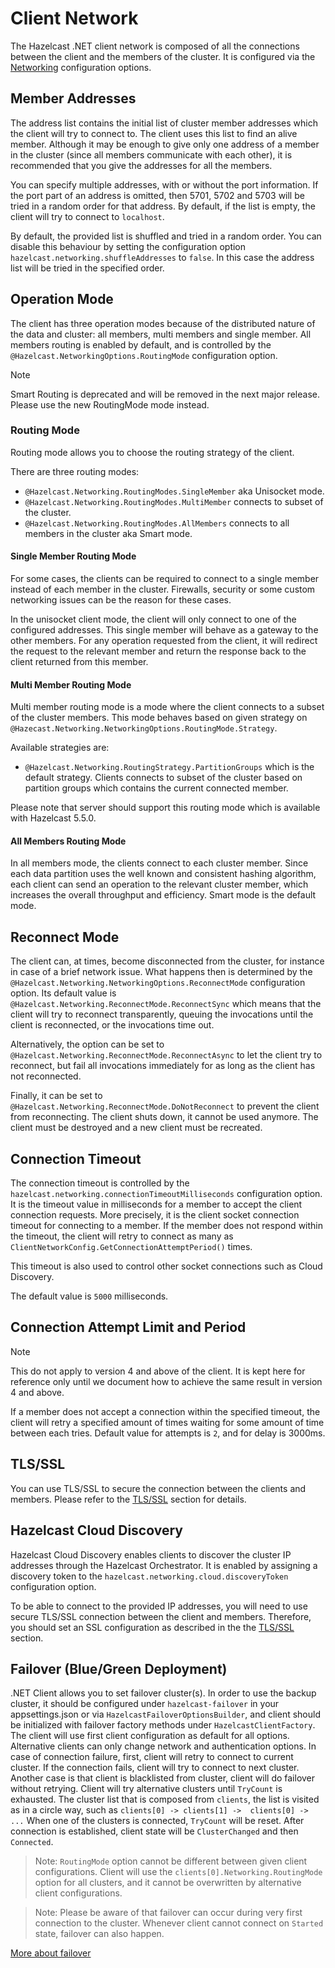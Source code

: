 # Client Network

The Hazelcast .NET client network is composed of all the connections between the client and the members of the cluster. It is configured via the [Networking](configuration/options.md#networking) configuration options.

## Member Addresses

The address list contains the initial list of cluster member addresses which the client will try to connect to. The client uses this
list to find an alive member. Although it may be enough to give only one address of a member in the cluster
(since all members communicate with each other), it is recommended that you give the addresses for all the members.

You can specify multiple addresses, with or without the port information. If the port part of an address is omitted, then 5701, 5702 and 5703 will be tried in a random order for that address. By default, if the list is empty, the client will try to connect to `localhost`.

By default, the provided list is shuffled and tried in a random order. You can disable this behaviour by setting the configuration option `hazelcast.networking.shuffleAddresses` to `false`. In this case the address list will be tried in the specified order. 

## Operation Mode
The client has three operation modes because of the distributed nature of the data and cluster: all members, multi members and single member. All members routing is enabled by default, and is controlled by the `@Hazelcast.NetworkingOptions.RoutingMode` configuration option.

> [!NOTE]
> Smart Routing is deprecated and will be removed in the next major release. Please use the new RoutingMode mode instead.


### Routing Mode

Routing mode allows you to choose the routing strategy of the client. 

There are three routing modes:
* `@Hazelcast.Networking.RoutingModes.SingleMember` aka Unisocket mode.
* `@Hazelcast.Networking.RoutingModes.MultiMember` connects to subset of the cluster.
* `@Hazelcast.Networking.RoutingModes.AllMembers` connects to all members in the cluster aka Smart mode.

#### Single Member Routing Mode

For some cases, the clients can be required to connect to a single member instead of each member in the cluster. Firewalls, security or some custom networking issues can be the reason for these cases.

In the unisocket client mode, the client will only connect to one of the configured addresses. This single member will behave as a gateway to the other members. For any operation requested from the client, it will redirect the request to the relevant member and return the response back to the client returned from this member.
#### Multi Member Routing Mode
Multi member routing mode is a mode where the client connects to a subset of the cluster members. This mode behaves based
on given strategy on `@Hazecast.Networking.NetworkingOptions.RoutingMode.Strategy`.

Available strategies are:
* `@Hazelcast.Networking.RoutingStrategy.PartitionGroups` which is the default strategy. Clients connects to subset of the cluster based on partition groups which contains the current connected member. 

Please note that server should support this routing mode which is available with Hazelcast 5.5.0.

#### All Members Routing Mode
In all members mode, the clients connect to each cluster member. Since each data partition uses the well known and consistent hashing algorithm, each client can send an operation to the relevant cluster member, which increases the overall throughput and efficiency. Smart mode is the default mode.

## Reconnect Mode

The client can, at times, become disconnected from the cluster, for instance in case of a brief network issue. What happens then is determined by the `@Hazelcast.Networking.NetworkingOptions.ReconnectMode` configuration option. Its default value is `@Hazelcast.Networking.ReconnectMode.ReconnectSync` which means that the client will try to reconnect transparently, queuing the invocations until the client is reconnected, or the invocations time out.

Alternatively, the option can be set to `@Hazelcast.Networking.ReconnectMode.ReconnectAsync` to let the client try to reconnect, but fail all invocations immediately for as long as the client has not reconnected.

Finally, it can be set to `@Hazelcast.Networking.ReconnectMode.DoNotReconnect` to prevent the client from reconnecting. The client shuts down, it cannot be used anymore. The client must be destroyed and a new client must be recreated.

## Connection Timeout

The connection timeout is controlled by the `hazelcast.networking.connectionTimeoutMilliseconds` configuration option. It is the timeout value in milliseconds for a member to accept the client connection requests. More precisely, it is the client socket connection timeout for connecting to a member.
If the member does not respond within the timeout, the client will retry to connect as many as `ClientNetworkConfig.GetConnectionAttemptPeriod()` times.

This timeout is also used to control other socket connections such as Cloud Discovery.

The default value is `5000` milliseconds.

## Connection Attempt Limit and Period

> [!NOTE]
> This do not apply to version 4 and above of the client. It is kept here for reference only until we document how to achieve the same result in version 4 and above.

If a member does not accept a connection within the specified timeout, the client will retry a specified amount of times waiting for some amount of time  between each tries. Default value for attempts is `2`, and for delay is 3000ms.

## TLS/SSL

You can use TLS/SSL to secure the connection between the clients and members. Please refer to the [TLS/SSL](security/tlsssl.md) section for details.

## Hazelcast Cloud Discovery

Hazelcast Cloud Discovery enables clients to discover the cluster IP addresses through the Hazelcast Orchestrator. It is enabled by assigning a discovery token to the `hazelcast.networking.cloud.discoveryToken` configuration option.

To be able to connect to the provided IP addresses, you will need to use secure TLS/SSL connection between the client and members.
Therefore, you should set an SSL configuration as described in the the [TLS/SSL](security/tlsssl.md) section.

## Failover (Blue/Green Deployment)

.NET Client allows you to set failover cluster(s). In order to use the backup cluster, it should be configured under `hazelcast-failover` in your appsettings.json or via `HazelcastFailoverOptionsBuilder`, and client should be initialized with failover factory methods under `HazelcastClientFactory`. The client will use first client configuration as default for all options. Alternative clients can only change network and authentication options. In case of connection failure, first, client will retry to connect to current cluster. If the connection fails, client will try to connect to next cluster. Another case is that client is blacklisted from cluster, client will do failover without retrying. Client will try alternative clusters until `TryCount` is exhausted. The cluster list that is composed from `clients`, the list is visited as in a circle way, such as
`clients[0] -> clients[1] ->  clients[0] -> ...` When one of the clusters is connected, `TryCount` will be reset. After connection is established, client state will be `ClusterChanged` and then `Connected`.
> Note: `RoutingMode` option cannot be different between given client configurations. Client will use the `clients[0].Networking.RoutingMode` option for all clusters, and it cannot be overwritten by alternative client configurations.

> Note: Please be aware of that failover can occur during very first connection to the cluster. Whenever client cannot connect on `Started` state, failover can also happen. 

[More about failover](failover.md)